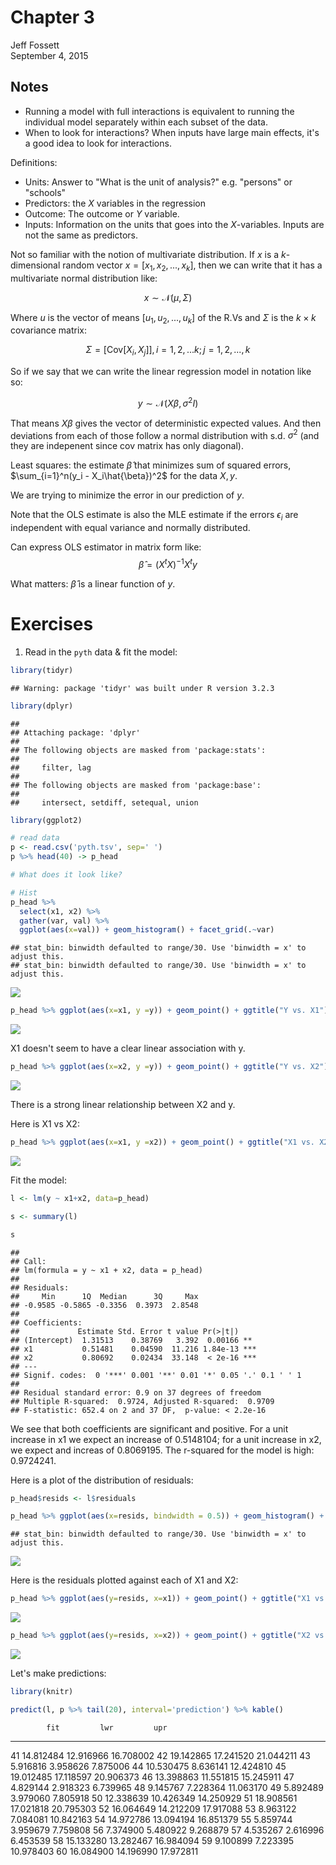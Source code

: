 # Chapter 3
Jeff Fossett  
September 4, 2015  

## Notes

* Running a model with full interactions is equivalent to running the individual model separately within each subset of the data. 
* When to look for interactions? When inputs have large main effects, it's a good idea to look for interactions. 

Definitions: 

* Units: Answer to "What is the unit of analysis?" e.g. "persons" or "schools"
* Predictors: the $X$ variables in the regression
* Outcome: The outcome or $Y$ variable. 
* Inputs: Information on the units that goes into the $X$-variables. Inputs are not the same as predictors. 

Not so familiar with the notion of multivariate distribution. If $x$ is a $k$-dimensional random vector $x = [x_1, x_2, ..., x_k]$, then we can write that it has a multivariate normal distribution like: 

$$  x \sim \mathcal{N}(\mu, \Sigma) $$

Where $u$ is the vector of means $[u_1, u_2, ..., u_k]$ of the R.Vs and $\Sigma$ is the $k \times k$ covariance matrix: 

$$ \Sigma = [\mathrm{Cov}[X_i, X_j]], i= 1,2,...k; j = 1,2,..., k$$

So if we say that we can write the linear regression model in notation like so: 

$$ y \sim \mathcal{N}(X\beta, \sigma^2I) $$ 

That means $X\beta$ gives the vector of deterministic expected values. And then deviations from each of those follow a normal distribution with s.d. $\sigma^2$ (and they are indepenent since cov matrix has only diagonal). 

Least squares: the estimate $\hat{\beta}$ that minimizes sum of squared errors, $\sum_{i=1}^n(y_i - X_i\hat{\beta})^2$ for the data $X, y$.

We are trying to minimize the error in our prediction of $y$. 

Note that the OLS estimate is also the MLE estimate if the errors $\epsilon_i$ are independent with equal variance and normally distributed. 

Can express OLS estimator in matrix form like: $$\hat{\beta} = (X^tX)^{-1}X^ty$$

What matters: $\hat{\beta}$ is a linear function of $y$. 

# Exercises 

1. Read in the `pyth` data & fit the model: 


```r
library(tidyr)
```

```
## Warning: package 'tidyr' was built under R version 3.2.3
```

```r
library(dplyr)
```

```
## 
## Attaching package: 'dplyr'
## 
## The following objects are masked from 'package:stats':
## 
##     filter, lag
## 
## The following objects are masked from 'package:base':
## 
##     intersect, setdiff, setequal, union
```

```r
library(ggplot2)

# read data 
p <- read.csv('pyth.tsv', sep=' ')
p %>% head(40) -> p_head

# What does it look like? 

# Hist
p_head %>% 
  select(x1, x2) %>% 
  gather(var, val) %>% 
  ggplot(aes(x=val)) + geom_histogram() + facet_grid(.~var)
```

```
## stat_bin: binwidth defaulted to range/30. Use 'binwidth = x' to adjust this.
## stat_bin: binwidth defaulted to range/30. Use 'binwidth = x' to adjust this.
```

![](Ch3_files/figure-html/unnamed-chunk-1-1.png) 


```r
p_head %>% ggplot(aes(x=x1, y =y)) + geom_point() + ggtitle("Y vs. X1")
```

![](Ch3_files/figure-html/unnamed-chunk-2-1.png) 

X1 doesn't seem to have a clear linear association with y. 


```r
p_head %>% ggplot(aes(x=x2, y =y)) + geom_point() + ggtitle("Y vs. X2")
```

![](Ch3_files/figure-html/unnamed-chunk-3-1.png) 

There is a strong linear relationship between X2 and y. 

Here is X1 vs X2: 


```r
p_head %>% ggplot(aes(x=x1, y =x2)) + geom_point() + ggtitle("X1 vs. X2")
```

![](Ch3_files/figure-html/unnamed-chunk-4-1.png) 

Fit the model: 


```r
l <- lm(y ~ x1+x2, data=p_head)

s <- summary(l)

s
```

```
## 
## Call:
## lm(formula = y ~ x1 + x2, data = p_head)
## 
## Residuals:
##     Min      1Q  Median      3Q     Max 
## -0.9585 -0.5865 -0.3356  0.3973  2.8548 
## 
## Coefficients:
##             Estimate Std. Error t value Pr(>|t|)    
## (Intercept)  1.31513    0.38769   3.392  0.00166 ** 
## x1           0.51481    0.04590  11.216 1.84e-13 ***
## x2           0.80692    0.02434  33.148  < 2e-16 ***
## ---
## Signif. codes:  0 '***' 0.001 '**' 0.01 '*' 0.05 '.' 0.1 ' ' 1
## 
## Residual standard error: 0.9 on 37 degrees of freedom
## Multiple R-squared:  0.9724,	Adjusted R-squared:  0.9709 
## F-statistic: 652.4 on 2 and 37 DF,  p-value: < 2.2e-16
```

We see that both coefficients are significant and positive. For a unit increase in x1 we expect an increase of 0.5148104; for a unit increase in x2, we expect and increas of 0.8069195. The r-squared for the model is high: 0.9724241.

Here is a plot of the distribution of residuals: 


```r
p_head$resids <- l$residuals

p_head %>% ggplot(aes(x=resids, bindwidth = 0.5)) + geom_histogram() + ggtitle("Distribution of residuals")
```

```
## stat_bin: binwidth defaulted to range/30. Use 'binwidth = x' to adjust this.
```

![](Ch3_files/figure-html/unnamed-chunk-6-1.png) 

Here is the residuals plotted against each of X1 and X2: 


```r
p_head %>% ggplot(aes(y=resids, x=x1)) + geom_point() + ggtitle("X1 vs. Residuals")
```

![](Ch3_files/figure-html/unnamed-chunk-7-1.png) 


```r
p_head %>% ggplot(aes(y=resids, x=x2)) + geom_point() + ggtitle("X2 vs. Residuals")
```

![](Ch3_files/figure-html/unnamed-chunk-8-1.png) 

Let's make predictions: 


```r
library(knitr)

predict(l, p %>% tail(20), interval='prediction') %>% kable()
```

            fit         lwr         upr
---  ----------  ----------  ----------
41    14.812484   12.916966   16.708002
42    19.142865   17.241520   21.044211
43     5.916816    3.958626    7.875006
44    10.530475    8.636141   12.424810
45    19.012485   17.118597   20.906373
46    13.398863   11.551815   15.245911
47     4.829144    2.918323    6.739965
48     9.145767    7.228364   11.063170
49     5.892489    3.979060    7.805918
50    12.338639   10.426349   14.250929
51    18.908561   17.021818   20.795303
52    16.064649   14.212209   17.917088
53     8.963122    7.084081   10.842163
54    14.972786   13.094194   16.851379
55     5.859744    3.959679    7.759808
56     7.374900    5.480922    9.268879
57     4.535267    2.616996    6.453539
58    15.133280   13.282467   16.984094
59     9.100899    7.223395   10.978403
60    16.084900   14.196990   17.972811
